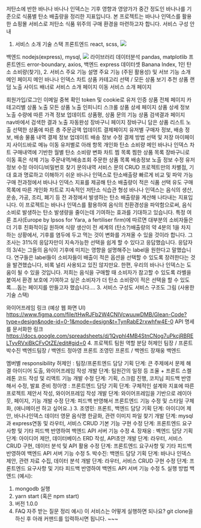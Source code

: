저탄소에 반한 바나나
바나나 인덱스는 기후 영향과 영양가가 중간 정도인 바나나를 기준으로 식품별 탄소 배출량을 정리한 지표입니다.
본 프로젝트는 바나나 인덱스를 활용한 쇼핑몰 서비스로 저탄소 식품 위주의 구매 환경을 마련하고자 합니다.
서비스 구성 안내

1. 서비스 소개
   기술 스택
   프론트엔드
   react, scss,
   <img src="https://img.shields.io/badge/[기술명]-[배경색]?style=[모양]&logo=[아이콘명]&logoColor=white]"/>

백엔드
nodejs(express), mysql, <img src="https://img.shields.io/badge/nodejs-339933?style=flat&logo=JS&logoColor=white"/>
라이브러리
데이터분석
pandas, matplotlib
프론트엔드
error-boundary, axios,
백엔드
express
데이터셋
Banana Index, 1인 탄소 소비량(찾기), 2. 서비스 주요 기능 설명
주요 기능 (주된 활용성) 및 서브 기능 소개
메인 페이지
메인 바나나 인덱스 차트
상품 카테고리 선택 / 모든 상품 보기
추천 상품 랜덤 노출
사이드 배너로 서비스 소개 페이지 이동
서비스 소개 페이지

회원가입/로그인
이메일 중복 확인
token 및 cookie로 유저 인증
상품 전체 페이지
카테고리별 상품 노출
모든 상품 노출
인피니티 스크롤
상품 상세 페이지
상품 상세 정보 노출
수량에 따른 가격 정보 업데이트
상품평, 상품 문의 기능
상품 검색결과 페이지
nav바에서 검색한 결과 노출
자동완성
장바구니 페이지
장바구니 담은 상품 리스트 노출
선택한 상품에 따른 총 주문금액 업데이트
결제페이지
유저별 구매자 정보, 배송 정보, 배송 물품 내역 결제 정보 업데이트
배송 정보 수정
결제 방법 선택 및 저장
마이페이지
사이드바로 메뉴 이동
유저별로 아래 항목 개인화
탄소 소비량
메인 바나나 인덱스 차트
구매내역에 기반한 월별 탄소 소비량 변화 차트
찜 목록
찜한 상품 목록
장바구니로 이동 혹은 삭제 기능
주문내역/배송조회
주문한 상품 목록
배송정보 노출
정보 수정
유저 정보 수정
아이디/비밀번호 찾기
문의내역
서비스 문의 CRUD
프로젝트만의 차별점, 기대 효과
명료하고 이해하기 쉬운 바나나 인덱스로 탄소배출량 빠르게 비교 및 파악 가능
구매 전과정에서 바나나 인덱스 지표를 제공해 탄소 배출량이 적은 식품 선택 유도
구매목록에 따른 개인화 차트로 지속적인 저탄소 식습관 형성
바나나 인덱스는 음식의 생산, 운송, 가공, 조리, 폐기 등 전 과정에서 발생하는 탄소 배출량을 계산해 나타내는 지표입니다. 이 프로젝트는 바나나 인덱스를 활용하여 음식의 친환경성을 파악함으로써, 음식 소비로 발생하는 탄소 발생량을 줄이는데 기여하는 효과를 기대하고 있습니다.
특정 여론 조사(Europe by Ipsos for Yara, a fertiliser firm)에 따르면 대부분의 소비자들은 더 기후 친화적이길 원하며 식량 생산이 전 세계의 (탄소?)배출량의 약 4분의 1을 차지하는 상황에서, 기후를 염두에 두고 먹는 것이 변화를 가져올 수 있을 것이라 합니다. 그 조사는 31%의 응답자만이 지속가능한 선택을 쉽게 할 수 있다고 응답했습니다. 응답자의 3/4는 그들의 음식이 기후에 미치는 영향을 설명해주는 label을 원한다고 말했습니다. 연구들은 label들이 소비자들이 배출이 적은 옵션을 선택할 수 있도록 장려한다는 것을 발견했습니다, 비록 널리 사용되고 있진 않지만요. 한편, 우리의 바나나 인덱스는 도움이 될 수 있을 것입니다.
저희는 음식을 구매할 때 소비자가 참고할 수 있도록 라벨을 붙여서 환경 보호에 기여하고 싶은 소비자가 더 탄소 소비량이 적은 선택을 할 수 있도록….돕는 페이지를 만들고자 했습니다…. 3. 서비스 구성도
서비스 구조도 그림 (사용한 기술 스택)

와이어프레임 링크 (예상 웹 화면 UI)
https://www.figma.com/file/tHwRJFb2W4CNIVcwuuwDMB/Glean-Code?type=design&node-id=0-1&mode=design&t=TynRabE2rxwhfw4E-0
API 명세를 문서화한 링크
https://docs.google.com/spreadsheets/d/1Qvphl4MB4StnCNog7uPkcjRBRELTyvRVxiBkCFvOtZE/edit#gid=0 4. 프로젝트 팀원 역할 분담
허제인 팀장 / 프론트
박수진 백엔드팀장 / 백엔드
정아영 프론트
조영민 프론트 / 백엔드
장재웅 백엔드

멤버별 responsibility
허제인 : 팀장/프론트엔드 담당
기획 단계: 큰 주제에서 문제 해결 아이디어 도출, 와이어프레임 작성
개발 단계: 팀원간의 일정 등 조율 + 프론트 스켈레톤 코드 작성 및 리액트 기능 개발
수정 단계: 기획, 스크럼 진행, 코치님 피드백 반영해서 수정, 발표 준비
정아영 : 프론트엔드 담당
기획 단계: 구체적인 설계와 지표에 따른 프로젝트 제안서 작성, 와이어프레임 작성
개발 단계: 와이어프레임을 기반으로 레이아웃, 페이지, 기능 개발
수정 단계: 피드백 반영해서 프론트엔드 기능 수정 및 스타일 구체화, (애니메이션 하고 싶어요..) 3. 조영민: 프론트, 백엔드 담당
기획 단계: 아이디어 제안, 바나나인덱스 데이터 영문 음식명 한글화, 관련 이미지 파일 찾기
개발 단계: mysql과 express연동 및 라우터, 서비스 CRUD 기본 기능 구현
수정 단계: 프론트엔드 요구사항 및 기타 피드백 반영하여 백엔드 API 서버 기능 수정 4. 장재웅 : 벡엔드 담당
기획 단계: 아이디어 제안, 데이터베이스 ERD 작성, API초안
개발 단계: 라우터, 서비스 CRUD 구현, 데이터 분석 및 API 활용
수정 단계: 프론트엔드 요구사항 및 기타 피드백 반영하여 백엔드 API 서버 기능 수정 5. 박수진: 백엔드 담당
기획 단계: 바나나 인덱스 제안, 관련 자료 수집, 데이터 분석
개발 단계: 라우터, 서비스 CRUD 구현
수정 단계: 프론트엔드 요구사항 및 기타 피드백 반영하여 백엔드 API 서버 기능 수정 5. 실행 방법
백엔드 (예시):

1. mongodb 실행
2. yarn start (혹은 npm start)
3. 버전
   1.0.0
4. FAQ
   자주 받는 질문 정리
   예시) 이 서비스는 어떻게 실행하면 되나요?
   git clone을 하신 후 아래 커맨드를 입력하시면 됩니다. ~~~
